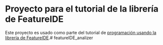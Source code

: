 # Proyecto para el tutorial de la librería de FeatureIDE

Este proyecto es usado como parte del tutorial de [programación usando la librería de FeatureIDE](https://codelabs-preview.appspot.com/?file_id=1IKqvzdtpiswflnoerCZ8Tyy4bpVqi-x85Ak8gil0HiY#0).# featureIDE_analizer
